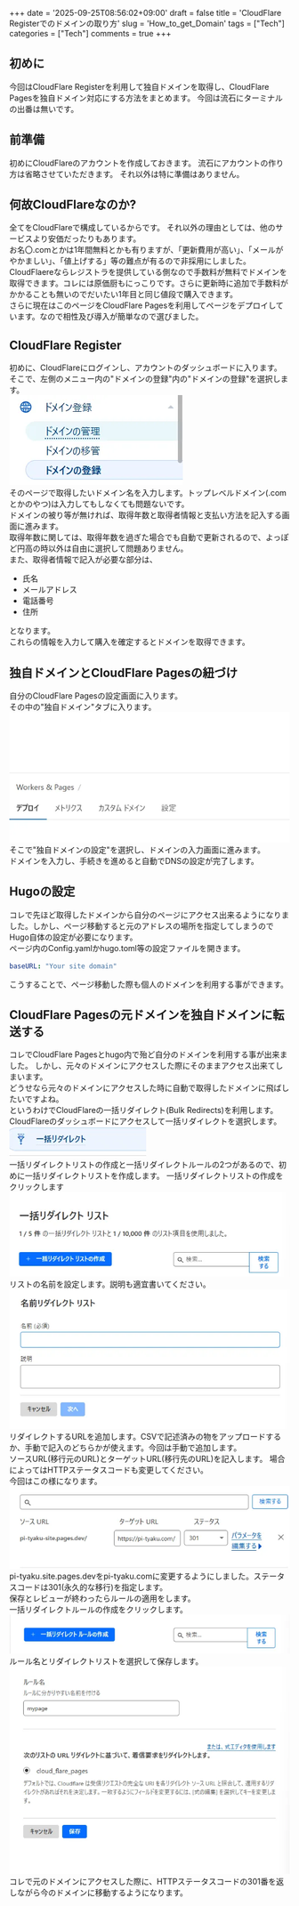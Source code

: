 +++
date = '2025-09-25T08:56:02+09:00'
draft = false
title = 'CloudFlare Registerでのドメインの取り方'
slug = 'How_to_get_Domain'
tags = ["Tech"]
categories = ["Tech"]
comments = true
+++
## 初めに
今回はCloudFlare Registerを利用して独自ドメインを取得し、CloudFlare Pagesを独自ドメイン対応にする方法をまとめます。
今回は流石にターミナルの出番は無いです。
## 前準備
初めにCloudFlareのアカウントを作成しておきます。
流石にアカウントの作り方は省略させていただきます。
それ以外は特に準備はありません。
## 何故CloudFlareなのか?
全てをCloudFlareで構成しているからです。
それ以外の理由としては、他のサービスより安価だったりもあります。<br>
お名〇.comとかは1年間無料とかも有りますが、「更新費用が高い」、「メールがやかましい」、「値上げする」等の難点が有るので非採用にしました。<br>
CloudFlaereならレジストラを提供している側なので手数料が無料でドメインを取得できます。コレには原価厨もにっこりです。さらに更新時に追加で手数料がかかることも無いのでだいたい1年目と同じ値段で購入できます。<br>
さらに現在はこのページをCloudFlare Pagesを利用してページをデプロイしています。なので相性及び導入が簡単なので選びました。

## CloudFlare Register
初めに、CloudFlareにログインし、アカウントのダッシュボードに入ります。<br>
そこで、左側のメニュー内の"ドメインの登録"内の"ドメインの登録"を選択します。<br>
![imageS](Domain_.webp)<br>
そのページで取得したいドメイン名を入力します。トップレベルドメイン(.comとかのやつ)は入力してもしなくても問題ないです。<br>
ドメインの被り等が無ければ、取得年数と取得者情報と支払い方法を記入する画面に進みます。<br>
取得年数に関しては、取得年数を過ぎた場合でも自動で更新されるので、よっぽど円高の時以外は自由に選択して問題ありません。<br>
また、取得者情報で記入が必要な部分は、
- 氏名
- メールアドレス
- 電話番号
- 住所

となります。<br>
これらの情報を入力して購入を確定するとドメインを取得できます。

## 独自ドメインとCloudFlare Pagesの紐づけ
自分のCloudFlare Pagesの設定画面に入ります。<br>
その中の"独自ドメイン"タブに入ります。<br>
![alt text](Pages.webp)<br>
そこで"独自ドメインの設定"を選択し、ドメインの入力画面に進みます。<br>
ドメインを入力し、手続きを進めると自動でDNSの設定が完了します。

## Hugoの設定
コレで先ほど取得したドメインから自分のページにアクセス出来るようになりました。しかし、ページ移動すると元のアドレスの場所を指定してしまうのでHugo自体の設定が必要になります。<br>
ページ内のConfig.yamlかhugo.toml等の設定ファイルを開きます。<br>

```config.yaml
baseURL: "Your site domain"
```

こうすることで、ページ移動した際も個人のドメインを利用する事ができます。

## CloudFlare Pagesの元ドメインを独自ドメインに転送する
コレでCloudFlare Pagesとhugo内で殆ど自分のドメインを利用する事が出来ました。
しかし、元々のドメインにアクセスした際にそのままアクセス出来てしまいます。<br>
どうせなら元々のドメインにアクセスした時に自動で取得したドメインに飛ばしたいですよね。<br>
というわけでCloudFlareの一括リダイレクト(Bulk Redirects)を利用します。<br>
CloudFlareのダッシュボードにアクセスして一括リダイレクトを選択します。<br>
![一括リダイレクト](redirect_all.webp)<br>
一括リダイレクトリストの作成と一括リダイレクトルールの2つがあるので、初めに一括リダイレクトリストを作成します。
一括リダイレクトリストの作成をクリックします<br>
![リダイレクトリスト](redirect_list.webp)<br>
リストの名前を設定します。説明も適宜書いてください。<br>
![リストの名前入力画面](List_name.webp)<br>
リダイレクトするURLを追加します。CSVで記述済みの物をアップロードするか、手動で記入のどちらかが使えます。今回は手動で追加します。<br>
ソースURL(移行元のURL)とターゲットURL(移行先のURL)を記入します。
場合によってはHTTPステータスコードも変更してください。<br>
今回はこの様になります。<br>
![ルール](Redirect_Mypage.webp)<br>
pi-tyaku.site.pages.devをpi-tyaku.comに変更するようにしました。ステータスコードは301(永久的な移行)を指定します。<br>
保存とレビューが終わったらルールの適用をします。<br>
一括リダイレクトルールの作成をクリックします。<br>
![ルール](redirect_rule.webp)
ルール名とリダイレクトリストを選択して保存します。<br>
![alt text](Redirect_Rule_setting.webp)<br>
コレで元のドメインにアクセスした際に、HTTPステータスコードの301番を返しながら今のドメインに移動するようになります。<br>